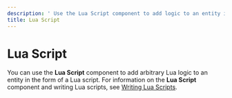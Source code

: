 ```yaml
---
description: ' Use the Lua Script component to add logic to an entity in &ALY;. '
title: Lua Script
---
```

# Lua Script<a name="component-lua-script"></a>

You can use the **Lua Script** component to add arbitrary Lua logic to an entity in the form of a Lua script\. For information on the **Lua Script** component and writing Lua scripts, see [Writing Lua Scripts](lua-scripting-intro.md)\.